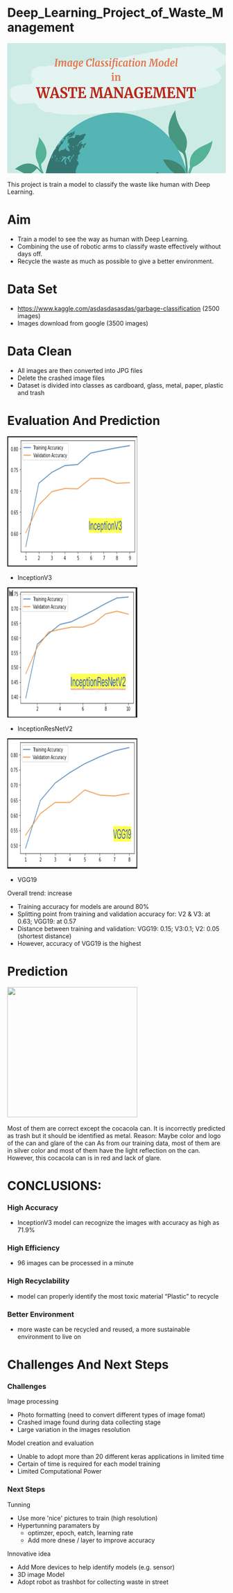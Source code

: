 # Deep_Learning_Project_of_Waste_Management
<img src="https://github.com/cpuikin/Deep_Learning_Project_of_Waste_Management/blob/main/image/waste-classify-logo.png" width="1000" height="300" />

This project is train a model to classify the waste like human with Deep Learning.

# Aim
  - Train a model to see the way as human with Deep Learning.
  - Combining the use of robotic arms to classify waste effectively without days off.
  - Recycle the waste as much as possible to give a better environment.

# Data Set
  - https://www.kaggle.com/asdasdasasdas/garbage-classification (2500 images)
  - Images download from google (3500 images)

# Data Clean
  - All images are then converted into JPG files 
  - Delete the crashed image files
  - Dataset is divided into classes as cardboard, glass, metal, paper, plastic and trash 

# Evaluation And Prediction
<img src="https://github.com/cpuikin/Deep_Learning_Project_of_Waste_Management/blob/main/image/InceptionV3.png" width="300" height="300" />

  - InceptionV3
  
<img src="https://github.com/cpuikin/Deep_Learning_Project_of_Waste_Management/blob/main/image/InceptionResNetV2.png" width="300" height="300" />

  - InceptionResNetV2
  
<img src="https://github.com/cpuikin/Deep_Learning_Project_of_Waste_Management/blob/main/image/VGG19.png" width="300" height="300" />

  - VGG19

Overall trend: increase
  - Training accuracy for models are around 80% 
  - Splitting point from training and validation accuracy for:    V2 & V3:  at 0.63; VGG19: at 0.57 
  - Distance between training and validation: VGG19: 0.15; V3:0.1; V2: 0.05 (shortest distance)
  - However, accuracy of VGG19 is the highest
# Prediction
<img src="https://github.com/cpuikin/Deep_Learning_Project_of_Waste_Management/blob/main/image/prediction.png.png" width="300" height="300" />

Most of them are correct except the cocacola can. It is incorrectly predicted as trash but it should be identified as metal.
Reason: Maybe color and logo of the can and glare of the can
As from our training data, most of  them are in silver color and most of them have the light reflection on the can. However, this cocacola can is in red and lack of glare.

# CONCLUSIONS:
### High Accuracy
  - InceptionV3 model can recognize the images with accuracy as high as 71.9%
### High Efficiency
  - 96 images can be processed in a minute
### High Recyclability
  - model can properly identify the most toxic material “Plastic” to recycle
### Better Environment
  - more waste can be recycled and reused, a more  sustainable environment to live on
  
# Challenges And Next Steps
### Challenges
Image processing
  - Photo formatting (need to convert different types of image fomat)
  - Crashed image found during data collecting stage
  - Large variation in the images resolution 
  
Model creation and evaluation
  - Unable to adopt more than 20 different keras applications in limited time
  - Certain of time is required for each model training
  - Limited Computational Power
  
### Next Steps
Tunning
  - Use more 'nice' pictures to train (high resolution)
  - Hypertunning paramaters by
    - optimzer, epoch, eatch, learning rate
    - Add more dnese / layer to improve accuracy
    
Innovative idea
  - Add More devices to help identify models (e.g. sensor)
  - 3D image Model
  - Adopt robot as trashbot for collecting waste in street
